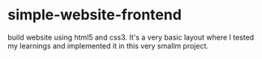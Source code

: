 # simple-website-frontend
build website using html5 and css3.
It's a very basic layout where I tested my learnings and implemented it in this very smallm project.
